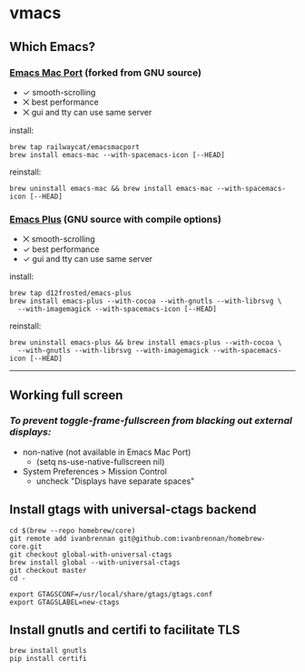 # vmacs

## Which Emacs?
### [Emacs Mac Port](https://github.com/railwaycat/homebrew-emacsmacport) (forked from GNU source)
- ✓ smooth-scrolling
- ⨉ best performance
- ⨉ gui and tty can use same server

install:

    brew tap railwaycat/emacsmacport
    brew install emacs-mac --with-spacemacs-icon [--HEAD]

reinstall:

    brew uninstall emacs-mac && brew install emacs-mac --with-spacemacs-icon [--HEAD]

### [Emacs Plus](https://github.com/d12frosted/homebrew-emacs-plus) (GNU source with compile options)
- ⨉ smooth-scrolling
- ✓ best performance
- ✓ gui and tty can use same server

install:

    brew tap d12frosted/emacs-plus
    brew install emacs-plus --with-cocoa --with-gnutls --with-librsvg \
      --with-imagemagick --with-spacemacs-icon [--HEAD]

reinstall:

    brew uninstall emacs-plus && brew install emacs-plus --with-cocoa \
      --with-gnutls --with-librsvg --with-imagemagick --with-spacemacs-icon [--HEAD]
___
## Working full screen
### *To prevent toggle-frame-fullscreen from blacking out external displays:*
  - non-native (not available in Emacs Mac Port)
    - (setq ns-use-native-fullscreen nil)
  - System Preferences > Mission Control
    - uncheck "Displays have separate spaces"

## Install gtags with universal-ctags backend

    cd $(brew --repo homebrew/core)
    git remote add ivanbrennan git@github.com:ivanbrennan/homebrew-core.git
    git checkout global-with-universal-ctags
    brew install global --with-universal-ctags
    git checkout master
    cd -

    export GTAGSCONF=/usr/local/share/gtags/gtags.conf
    export GTAGSLABEL=new-ctags

## Install gnutls and certifi to facilitate TLS

    brew install gnutls
    pip install certifi
